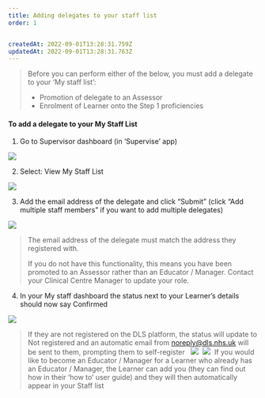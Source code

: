 ```yaml
---
title: Adding delegates to your staff list
order: 1


createdAt: 2022-09-01T13:28:31.759Z
updatedAt: 2022-09-01T13:28:31.763Z
---
```

> Before you can perform either of the below, you must add a delegate to your ‘My staff list’:​
>
> * Promotion of delegate to an Assessor​
> * Enrolment of Learner onto the Step 1 proficiencies​

#### To add a delegate to your My Staff List​

1. Go to Supervisor dashboard (in ‘Supervise’ app) 

![](/img/em-3-01-Adding-delegates.jpg)

2. Select: View My Staff List​

![](/img/em-3-02-Adding-delegates.jpg)

3. Add the email address of the delegate and click “Submit” (click “Add multiple staff members” if you want to add multiple delegates)​

![](/img/em-3-03-Adding-delegates.jpg)

> The email address of the delegate must match the address they registered with.​
>
> If you do not have this functionality, this means you have been promoted to an Assessor rather than an Educator / Manager. Contact your Clinical Centre Manager to update your role.​

4. In your My staff dashboard the status next to your Learner’s details should now say Confirmed​

![](/img/em-3-04-Adding-delegates.jpg)

> If they are not registered on the DLS platform, the status will update to Not registered and an automatic email from  noreply@dls.nhs.uk will be sent to them, prompting them to self-register​
>﻿
>﻿ ![](/img/em-3-05-Adding-delegates.jpg)
>﻿ ![](/img/em-3-06-Adding-delegates.jpg)
﻿
> If you would like to become an Educator / Manager for a Learner who already has an Educator / Manager, the Learner can add you (they can find out how in their ‘how to’ user guide) and they will then automatically appear in your Staff list​
